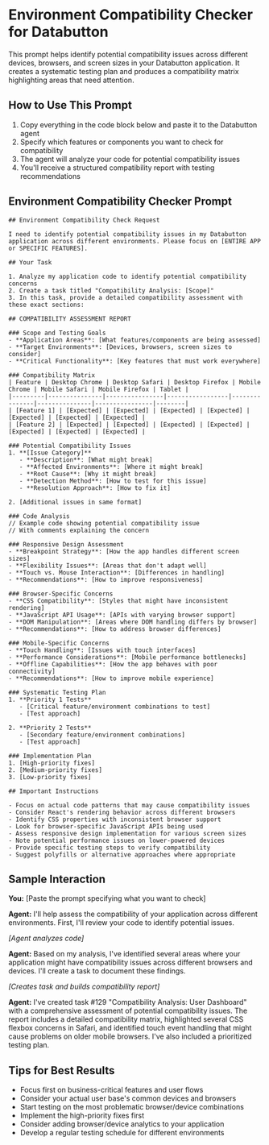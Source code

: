 # Environment Compatibility Checker for Databutton

This prompt helps identify potential compatibility issues across different devices, browsers, and screen sizes in your Databutton application. It creates a systematic testing plan and produces a compatibility matrix highlighting areas that need attention.

## How to Use This Prompt

1. Copy everything in the code block below and paste it to the Databutton agent
2. Specify which features or components you want to check for compatibility
3. The agent will analyze your code for potential compatibility issues
4. You'll receive a structured compatibility report with testing recommendations

## Environment Compatibility Checker Prompt

```
## Environment Compatibility Check Request

I need to identify potential compatibility issues in my Databutton application across different environments. Please focus on [ENTIRE APP or SPECIFIC FEATURES].

## Your Task

1. Analyze my application code to identify potential compatibility concerns
2. Create a task titled "Compatibility Analysis: [Scope]"
3. In this task, provide a detailed compatibility assessment with these exact sections:

## COMPATIBILITY ASSESSMENT REPORT

### Scope and Testing Goals
- **Application Areas**: [What features/components are being assessed]
- **Target Environments**: [Devices, browsers, screen sizes to consider]
- **Critical Functionality**: [Key features that must work everywhere]

### Compatibility Matrix
| Feature | Desktop Chrome | Desktop Safari | Desktop Firefox | Mobile Chrome | Mobile Safari | Mobile Firefox | Tablet |
|---------|---------------|----------------|-----------------|---------------|---------------|----------------|--------|
| [Feature 1] | [Expected] | [Expected] | [Expected] | [Expected] | [Expected] | [Expected] | [Expected] |
| [Feature 2] | [Expected] | [Expected] | [Expected] | [Expected] | [Expected] | [Expected] | [Expected] |

### Potential Compatibility Issues
1. **[Issue Category]**
   - **Description**: [What might break]
   - **Affected Environments**: [Where it might break]
   - **Root Cause**: [Why it might break]
   - **Detection Method**: [How to test for this issue]
   - **Resolution Approach**: [How to fix it]

2. [Additional issues in same format]

### Code Analysis
// Example code showing potential compatibility issue
// With comments explaining the concern

### Responsive Design Assessment
- **Breakpoint Strategy**: [How the app handles different screen sizes]
- **Flexibility Issues**: [Areas that don't adapt well]
- **Touch vs. Mouse Interaction**: [Differences in handling]
- **Recommendations**: [How to improve responsiveness]

### Browser-Specific Concerns
- **CSS Compatibility**: [Styles that might have inconsistent rendering]
- **JavaScript API Usage**: [APIs with varying browser support]
- **DOM Manipulation**: [Areas where DOM handling differs by browser]
- **Recommendations**: [How to address browser differences]

### Mobile-Specific Concerns
- **Touch Handling**: [Issues with touch interfaces]
- **Performance Considerations**: [Mobile performance bottlenecks]
- **Offline Capabilities**: [How the app behaves with poor connectivity]
- **Recommendations**: [How to improve mobile experience]

### Systematic Testing Plan
1. **Priority 1 Tests**
   - [Critical feature/environment combinations to test]
   - [Test approach]

2. **Priority 2 Tests**
   - [Secondary feature/environment combinations]
   - [Test approach]

### Implementation Plan
1. [High-priority fixes]
2. [Medium-priority fixes]
3. [Low-priority fixes]

## Important Instructions

- Focus on actual code patterns that may cause compatibility issues
- Consider React's rendering behavior across different browsers
- Identify CSS properties with inconsistent browser support
- Look for browser-specific JavaScript APIs being used
- Assess responsive design implementation for various screen sizes
- Note potential performance issues on lower-powered devices
- Provide specific testing steps to verify compatibility
- Suggest polyfills or alternative approaches where appropriate
```

## Sample Interaction

**You:** [Paste the prompt specifying what you want to check]

**Agent:** I'll help assess the compatibility of your application across different environments. First, I'll review your code to identify potential issues.

*[Agent analyzes code]*

**Agent:** Based on my analysis, I've identified several areas where your application might have compatibility issues across different browsers and devices. I'll create a task to document these findings.

*[Creates task and builds compatibility report]*

**Agent:** I've created task #129 "Compatibility Analysis: User Dashboard" with a comprehensive assessment of potential compatibility issues. The report includes a detailed compatibility matrix, highlighted several CSS flexbox concerns in Safari, and identified touch event handling that might cause problems on older mobile browsers. I've also included a prioritized testing plan.

## Tips for Best Results

- Focus first on business-critical features and user flows
- Consider your actual user base's common devices and browsers
- Start testing on the most problematic browser/device combinations
- Implement the high-priority fixes first
- Consider adding browser/device analytics to your application
- Develop a regular testing schedule for different environments
